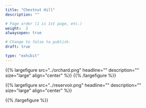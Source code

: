 ```yaml
---
title: "Chestnut Hill"
description: ""

# Page order (1 is 1st page, etc.)
weight:  2
alwaysopen: true

# Change to false to publish.
draft: true

type: "exhibit"
---
```


{{% largefigure src="../orchard.png"
                headline=""
                description=""
                size="large" align="center" %}}
{{% /largefigure %}}

{{% largefigure src="../reservoir.png"
                headline=""
                description="" 
                size="large" align="center" %}}

{{% /largefigure %}}

